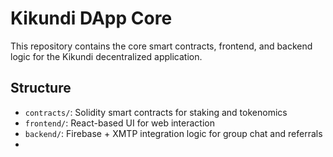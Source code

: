 # Kikundi DApp Core

This repository contains the core smart contracts, frontend, and backend logic for the Kikundi decentralized application.

## Structure
- `contracts/`: Solidity smart contracts for staking and tokenomics
- `frontend/`: React-based UI for web interaction
- `backend/`: Firebase + XMTP integration logic for group chat and referrals
- 
